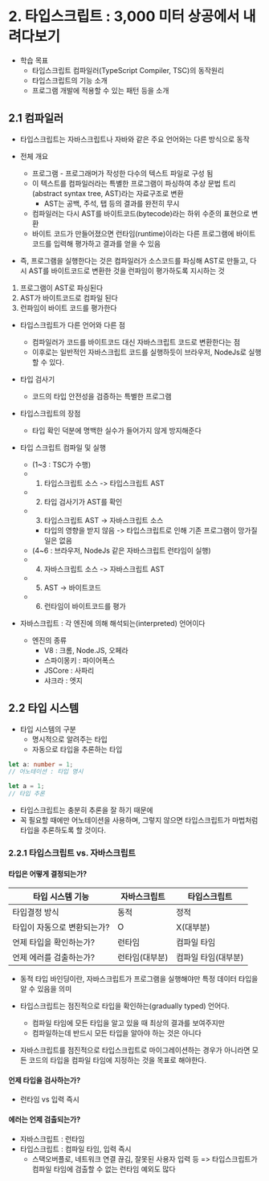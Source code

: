 # 2. 타입스크립트 : 3,000 미터 상공에서 내려다보기

- 학습 목표
  - 타입스크립트 컴파일러(TypeScript Compiler, TSC)의 동작원리
  - 타입스크립트의 기능 소개
  - 프로그램 개발에 적용할 수 있는 패턴 등을 소개

## 2.1 컴파일러

- 타입스크립트는 자바스크립트나 자바와 같은 주요 언어와는 다른 방식으로 동작
- 전체 개요

  - 프로그램 - 프로그래머가 작성한 다수의 텍스트 파일로 구성 됨
  - 이 텍스트를 컴파일러라는 특별한 프로그램이 파싱하여
    추상 문법 트리(abstract syntax tree, AST)라는 자료구조로 변환
    - AST는 공백, 주석, 탭 등의 결과를 완전히 무시
  - 컴파일러는 다시 AST를 바이트코드(bytecode)라는 하위 수준의 표현으로 변환
  - 바이트 코드가 만들어졌으면 런타임(runtime)이라는 다른 프로그램에 바이트코드를 입력해 평가하고 결과를 얻을 수 있음

- 즉, 프로그램을 실행한다는 것은 컴파일러가 소스코드를 파싱해 AST로 만들고, 다시 AST를 바이트코드로 변환한 것을 런파임이 평가하도록 지시하는 것

1. 프로그램이 AST로 파싱된다
2. AST가 바이트코드로 컴파일 된다
3. 런파임이 바이트 코드를 평가한다

- 타입스크립트가 다른 언어와 다른 점

  - 컴파일러가 코드를 바이트코드 대신 자바스크립트 코드로 변환한다는 점
  - 이후로는 일반적인 자바스크립트 코드를 실행하듯이 브라우저, NodeJs로 실행할 수 있다.

- 타입 검사기

  - 코드의 타입 안전성을 검증하는 특별한 프로그램

- 타입스크립트의 장점

  - 타입 확인 덕분에 명백한 실수가 들어가지 않게 방지해준다

- 타입 스크립트 컴파일 및 실행

  - (1~3 : TSC가 수행)
  - 1. 타입스크립트 소스 -> 타입스크립트 AST
  - 2. 타입 검사기가 AST를 확인
  - 3. 타입스크립트 AST -> 자바스크립트 소스
    - 타입의 영향을 받지 않음 -> 타입스크립트로 인해 기존 프로그램이 망가질 일은 없음
  - (4~6 : 브라우저, NodeJs 같은 자바스크립트 런타임이 실행)
  - 4. 자바스크립트 소스 -> 자바스크립트 AST
  - 5. AST -> 바이트코드
  - 6. 런타임이 바이트코드를 평가

- 자바스크립트 : 각 엔진에 의해 해석되는(interpreted) 언어이다

  - 엔진의 종류
    - V8 : 크롬, Node.JS, 오페라
    - 스파이몽키 : 파이어폭스
    - JSCore : 사파리
    - 샤크라 : 엣지

## 2.2 타입 시스템

- 타입 시스템의 구분
  - 명시적으로 알려주는 타입
  - 자동으로 타입을 추론하는 타입

```ts
let a: number = 1;
// 어노테이션 : 타입 명시
```

```ts
let a = 1;
// 타입 추론
```

- 타입스크립트는 충분히 추론을 잘 하기 때문에
- 꼭 필요할 때에만 어노테이션을 사용하며, 그렇지 않으면 타입스크립트가 마법처럼 타입을 추론하도록 할 것이다.

### 2.2.1 타입스크립트 vs. 자바스크립트

#### 타입은 어떻게 결정되는가?

| 타입 시스템 기능            | 자바스크립트   | 타입스크립트        |
| --------------------------- | -------------- | ------------------- |
| 타입결정 방식               | 동적           | 정적                |
| 타입이 자동으로 변환되는가? | O              | X(대부분)           |
| 언제 타입을 확인하는가?     | 런타임         | 컴파일 타임         |
| 언제 에러를 검출하는가?     | 런타임(대부분) | 컴파일 타임(대부분) |

- 동적 타입 바인딩이란, 자바스크립트가 프로그램을 실행해야만 특정 데이터 타입을 알 수 있음을 의미
- 타입스크립트는 점진적으로 타입을 확인하는(gradually typed) 언어다.

  - 컴파일 타임에 모든 타입을 알고 있을 때 최상의 결과를 보여주지만
  - 컴파일하는데 반드시 모든 타입을 알아야 하는 것은 아니다

- 자바스크립트를 점진적으로 타입스크립트로 마이그레이션하는 경우가 아니라면
  모든 코드의 타입을 컴파일 타임에 지정하는 것을 목표로 해야한다.

#### 언제 타입을 검사하는가?

- 런타임 vs 입력 즉시

#### 에러는 언제 검출되는가?

- 자바스크립트 : 런타임
- 타입스크립트 : 컴파일 타임, 입력 즉시
  - 스택오버플로, 네트워크 연결 끊김, 잘못된 사용자 입력 등 => 타입스크립트가 컴파일 타임에 검출할 수 없는 런타임 예외도 많다
